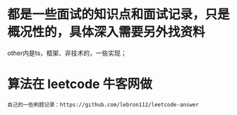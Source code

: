 # 都是一些面试的知识点和面试记录，只是概况性的，具体深入需要另外找资料  
  other内是ts，框架、非技术的，一些实现；

# 算法在 leetcode 牛客网做
    自己的一些刷题记录：https://github.com/lebron112/leetcode-answer